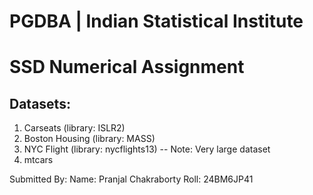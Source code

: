 # PGDBA | Indian Statistical Institute
# SSD Numerical Assignment

## Datasets: 
1) Carseats (library: ISLR2)
2) Boston Housing (library: MASS)
3) NYC Flight (library: nycflights13) -- Note: Very large dataset
4) mtcars

Submitted By:
Name: Pranjal Chakraborty
Roll: 24BM6JP41



